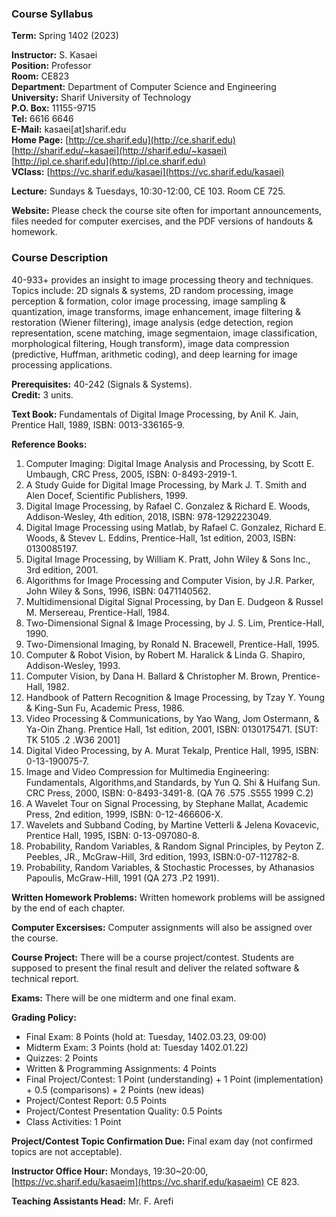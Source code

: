 
### Course Syllabus

**Term:** Spring 1402 (2023)

**Instructor:** S. Kasaei  
**Position:** Professor  
**Room:** CE823  
**Department:** Department of Computer Science and Engineering  
**University:** Sharif University of Technology  
**P.O. Box:** 11155-9715  
**Tel:** 6616 6646  
**E-Mail:** kasaei[at]sharif.edu  
**Home Page:** [http://ce.sharif.edu](http://ce.sharif.edu)  
[http://sharif.edu/~kasaei](http://sharif.edu/~kasaei)  
[http://ipl.ce.sharif.edu](http://ipl.ce.sharif.edu)  
**VClass:** [https://vc.sharif.edu/kasaei](https://vc.sharif.edu/kasaei)

**Lecture:** Sundays & Tuesdays, 10:30-12:00, CE 103. Room CE 725.

**Website:** Please check the course site often for important announcements, files needed for computer exercises, and the PDF versions of handouts & homework.

### Course Description
40-933+ provides an insight to image processing theory and techniques. Topics include: 2D signals & systems, 2D random processing, image perception & formation, color image processing, image sampling & quantization, image transforms, image enhancement, image filtering & restoration (Wiener filtering), image analysis (edge detection, region representation, scene matching, image segmentaion, image classification, morphological filtering, Hough transform), image data compression (predictive, Huffman, arithmetic coding), and deep learning for image processing applications.

**Prerequisites:** 40-242 (Signals & Systems).  
**Credit:** 3 units.

**Text Book:** Fundamentals of Digital Image Processing, by Anil K. Jain, Prentice Hall, 1989, ISBN: 0013-336165-9.

**Reference Books:**
1. Computer Imaging: Digital Image Analysis and Processing, by Scott E. Umbaugh, CRC Press, 2005, ISBN: 0-8493-2919-1.
2. A Study Guide for Digital Image Processing, by Mark J. T. Smith and Alen Docef, Scientific Publishers, 1999.
3. Digital Image Processing, by Rafael C. Gonzalez & Richard E. Woods, Addison-Wesley, 4th edition, 2018, ISBN: 978-1292223049.
4. Digital Image Processing using Matlab, by Rafael C. Gonzalez, Richard E. Woods, & Stevev L. Eddins, Prentice-Hall, 1st edition, 2003, ISBN: 0130085197.
5. Digital Image Processing, by William K. Pratt, John Wiley & Sons Inc., 3rd edition, 2001.
6. Algorithms for Image Processing and Computer Vision, by J.R. Parker, John Wiley & Sons, 1996, ISBN: 0471140562.
7. Multidimensional Digital Signal Processing, by Dan E. Dudgeon & Russel M. Mersereau, Prentice-Hall, 1984.
8. Two-Dimensional Signal & Image Processing, by J. S. Lim, Prentice-Hall, 1990.
9. Two-Dimensional Imaging, by Ronald N. Bracewell, Prentice-Hall, 1995.
10. Computer & Robot Vision, by Robert M. Haralick & Linda G. Shapiro, Addison-Wesley, 1993.
11. Computer Vision, by Dana H. Ballard & Christopher M. Brown, Prentice-Hall, 1982.
12. Handbook of Pattern Recognition & Image Processing, by Tzay Y. Young & King-Sun Fu, Academic Press, 1986.
13. Video Processing & Communications, by Yao Wang, Jom Ostermann, & Ya-Oin Zhang. Prentice Hall, 1st edition, 2001, ISBN: 0130175471. [SUT: TK 5105 .2 .W36 2001]
14. Digital Video Processing, by A. Murat Tekalp, Prentice Hall, 1995, ISBN: 0-13-190075-7.
15. Image and Video Compression for Multimedia Engineering: Fundamentals, Algorithms,and Standards, by Yun Q. Shi & Huifang Sun. CRC Press, 2000, ISBN: 0-8493-3491-8. (QA 76 .575 .S555 1999 C.2)
16. A Wavelet Tour on Signal Processing, by Stephane Mallat, Academic Press, 2nd edition, 1999, ISBN: 0-12-466606-X.
17. Wavelets and Subband Coding, by Martine Vetterli & Jelena Kovacevic, Prentice Hall, 1995, ISBN: 0-13-097080-8.
17. Probability, Random Variables, & Random Signal Principles, by Peyton Z. Peebles, JR., McGraw-Hill, 3rd edition, 1993, ISBN:0-07-112782-8.
19. Probability, Random Variables, & Stochastic Processes, by Athanasios Papoulis, McGraw-Hill, 1991 (QA 273 .P2 1991).

**Written Homework Problems:** Written homework problems will be assigned by the end of each chapter.

**Computer Excersises:** Computer assignments will also be assigned over the course.

**Course Project:** There will be a course project/contest. Students are supposed to present the final result and deliver the related software & technical report.

**Exams:** There will be one midterm and one final exam.

**Grading Policy:**
- Final Exam: 8 Points (hold at: Tuesday, 1402.03.23, 09:00)
- Midterm Exam: 3 Points (hold at: Tuesday 1402.01.22)
- Quizzes: 2 Points
- Written & Programming Assignments: 4 Points
- Final Project/Contest: 1 Point (understanding) + 1 Point (implementation) + 0.5 (comparisons) + 2 Points (new ideas)
- Project/Contest Report: 0.5 Points
- Project/Contest Presentation Quality: 0.5 Points
- Class Activities: 1 Point

**Project/Contest Topic Confirmation Due:** Final exam day (not confirmed topics are not acceptable).

**Instructor Office Hour:** Mondays, 19:30~20:00, [https://vc.sharif.edu/kasaeim](https://vc.sharif.edu/kasaeim) CE 823.

**Teaching Assistants Head:** Mr. F. Arefi
